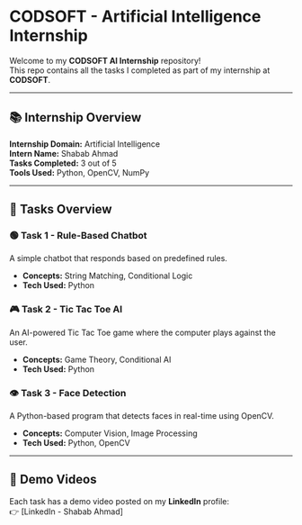 # CODSOFT - Artificial Intelligence Internship
Welcome to my **CODSOFT AI Internship** repository!  
This repo contains all the tasks I completed as part of my internship at **CODSOFT**.

---

## 📚 Internship Overview
**Internship Domain:** Artificial Intelligence  
**Intern Name:** Shabab Ahmad  
**Tasks Completed:** 3 out of 5  
**Tools Used:** Python, OpenCV, NumPy

---

## 🧠 Tasks Overview

### 🟢 Task 1 - Rule-Based Chatbot
A simple chatbot that responds based on predefined rules.
- **Concepts:** String Matching, Conditional Logic
- **Tech Used:** Python

### 🎮 Task 2 - Tic Tac Toe AI
An AI-powered Tic Tac Toe game where the computer plays against the user.
- **Concepts:** Game Theory, Conditional AI
- **Tech Used:** Python

### 👁️ Task 3 - Face Detection
A Python-based program that detects faces in real-time using OpenCV.
- **Concepts:** Computer Vision, Image Processing
- **Tech Used:** Python, OpenCV

---

## 🎥 Demo Videos
Each task has a demo video posted on my **LinkedIn** profile:  
👉 [LinkedIn - Shabab Ahmad]

